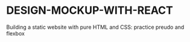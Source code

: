 # DESIGN-MOCKUP-WITH-REACT
Building a static website with pure HTML and CSS: practice preudo and flexbox
